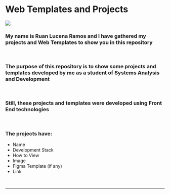 # Web Templates and Projects 

![](https://images8.alphacoders.com/115/1156488.png)

### My name is Ruan Lucena Ramos and I have gathered my projects and Web Templates to show you in this repository

<br>

### The purpose of this repository is to show some projects and templates developed by me as a student of Systems Analysis and Development

<br>

### Still, these projects and templates were developed using Front End technologies

<br>

### **The projects have**:
- Name
- Development Stack
- How to View
- Image
- Figma Template (if any)
- Link

<br>

---
